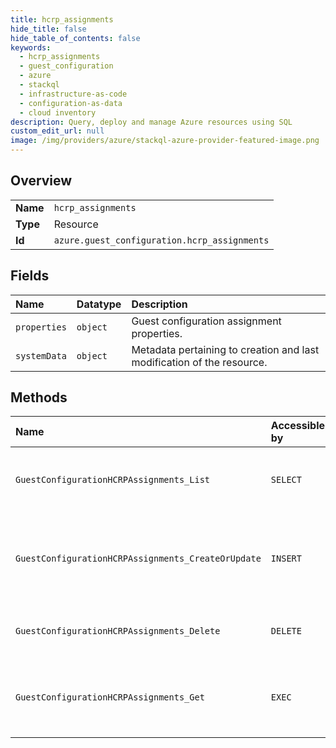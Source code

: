 ```yaml
---
title: hcrp_assignments
hide_title: false
hide_table_of_contents: false
keywords:
  - hcrp_assignments
  - guest_configuration
  - azure    
  - stackql
  - infrastructure-as-code
  - configuration-as-data
  - cloud inventory
description: Query, deploy and manage Azure resources using SQL
custom_edit_url: null
image: /img/providers/azure/stackql-azure-provider-featured-image.png
---
```

  
    

## Overview
<table><tbody>
<tr><td><b>Name</b></td><td><code>hcrp_assignments</code></td></tr>
<tr><td><b>Type</b></td><td>Resource</td></tr>
<tr><td><b>Id</b></td><td><code>azure.guest_configuration.hcrp_assignments</code></td></tr>
</tbody></table>

## Fields
| Name | Datatype | Description |
|:-----|:---------|:------------|
| `properties` | `object` | Guest configuration assignment properties. |
| `systemData` | `object` | Metadata pertaining to creation and last modification of the resource. |
## Methods
| Name | Accessible by | Required Params | Description |
|:-----|:--------------|:----------------|:------------|
| `GuestConfigurationHCRPAssignments_List` | `SELECT` | `machineName, resourceGroupName, subscriptionId` | List all guest configuration assignments for an ARC machine. |
| `GuestConfigurationHCRPAssignments_CreateOrUpdate` | `INSERT` | `guestConfigurationAssignmentName, machineName, resourceGroupName, subscriptionId` | Creates an association between a ARC machine and guest configuration |
| `GuestConfigurationHCRPAssignments_Delete` | `DELETE` | `guestConfigurationAssignmentName, machineName, resourceGroupName, subscriptionId` | Delete a guest configuration assignment |
| `GuestConfigurationHCRPAssignments_Get` | `EXEC` | `guestConfigurationAssignmentName, machineName, resourceGroupName, subscriptionId` | Get information about a guest configuration assignment |
